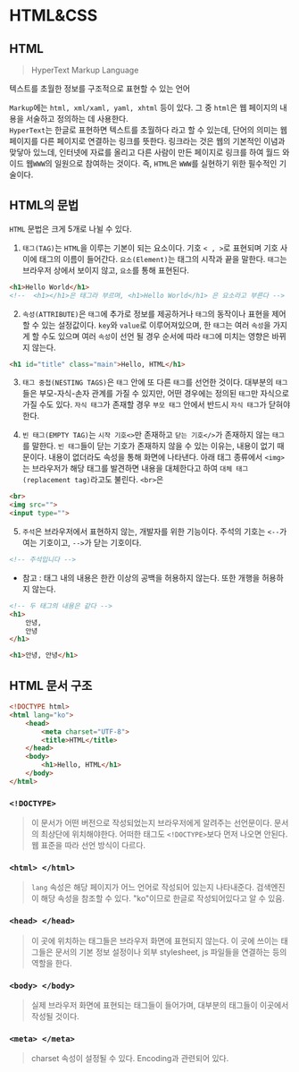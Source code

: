 # HTML&CSS

## HTML  
> HyperText Markup Language    

텍스트를 초월한 정보를 구조적으로 표현할 수 있는 언어   

`Markup`에는 `html, xml/xaml, yaml, xhtml` 등이 있다. 그 중 `html`은 웹 페이지의 내용을 서술하고 정의하는 데 사용한다.   
`HyperText`는 한글로 표현하면 텍스트를 초월하다 라고 할 수 있는데, 단어의 의미는 웹 페이지를 다른 페이지로 연결하는 링크를 뜻한다. 링크라는 것은 웹의 기본적인 이념과 맞닿아 있느데, 인터넷에 자료를 올리고 다른 사람이 만든 페이지로 링크를 하여 월드 와이드 웹`WWW`의 일원으로 참여하는 것이다. 즉, `HTML`은 `WWW`를 실현하기 위한 필수적인 기술이다.   

## HTML의 문법

`HTML` 문법은 크게 5개로 나뉠 수 있다. 

1. `태그(TAG)`는 `HTML`을 이루는 기본이 되는 요소이다. 기호 `< , >`로 표현되며 기호 사이에 태그의 이름이 들어간다. `요소(Element)`는 태그의 시작과 끝을 말한다. `태그`는 브라우저 상에서 보이지 않고, `요소`를 통해 표현된다.   

```html
<h1>Hello World</h1> 
<!--  <h1></h1>은 태그라 부르며, <h1>Hello World</h1> 은 요소라고 부른다 -->
```

2. `속성(ATTRIBUTE)`은 `태그`에 추가로 정보를 제공하거나 `태그`의 동작이나 표현을 제어할 수 있는 설정값이다. `key`와 `value`로 이루어져있으며, 한 `태그`는 여러 `속성`을 가지게 할 수도 있으며 여러 `속성`이 선언 될 경우 순서에 따라 `태그`에 미치는 영향은 바뀌지 않는다. 

```html
<h1 id="title" class="main">Hello, HTML</h1>
```

3. `태그 중첩(NESTING TAGS)`은 `태그` 안에 또 다른 `태그`를 선언한 것이다. 대부분의 `태그`들은 부모-자식-손자 관계를 가질 수 있지만, 어떤 경우에는 정의된 `태그`만 자식으로 가질 수도 있다. `자식 태그`가 존재할 경우 `부모 태그` 안에서 반드시 `자식 태그`가 닫혀야한다.  


4. `빈 태그(EMPTY TAG)`는 `시작 기호<>`만 존재하고 `닫는 기호</>`가 존재하지 않는 `태그`를 말한다. `빈 태그`들이 닫는 기호가 존재하지 않을 수 있는 이유는, 내용이 없기 때문이다. 내용이 없더라도 속성을 통해 화면에 나타낸다. 아래 태그 종류에서 `<img>`는 브라우저가 해당 태그를 발견하면 내용을 대체한다고 하여 `대체 태그(replacement tag)`라고도 불린다. `<br>`은 

```html
<br>
<img src="">
<input type="">
```

5. `주석`은 브라우저에서 표현하지 않는, 개발자를 위한 기능이다. 주석의 기호는 `<--`가 여는 기호이고, `-->`가 닫는 기호이다.  

```html
<!-- 주석입니다 -->
```

* 참고 : 태그 내의 내용은 한칸 이상의 공백을 허용하지 않는다. 또한 개행을 허용하지 않는다.   

```html
<!-- 두 태그의 내용은 같다 -->
<h1>
    안녕,               
    안녕
</h1>

<h1>안녕, 안녕</h1>
```

## HTML 문서 구조 

```html
<!DOCTYPE html>
<html lang="ko">
    <head>
        <meta charset="UTF-8">
        <title>HTML</title>
    </head>
    <body>
        <h1>Hello, HTML</h1>
    </body>
</html>
```

### `<!DOCTYPE>`

> 이 문서가 어떤 버전으로 작성되었는지 브라우저에게 알려주는 선언문이다. 문서의 최상단에 위치해야한다. 어떠한 태그도 `<!DOCTYPE>`보다 먼저 나오면 안된다. 웹 표준을 따라 선언 방식이 다르다.

### `<html> </html>`

> `lang` 속성은 해당 페이지가 어느 언어로 작성되어 있는지 나타내준다. 검색엔진이 해당 속성을 참조할 수 있다. "ko"이므로 한글로 작성되어있다고 알 수 있음.  

### `<head> </head>`

> 이 곳에 위치하는 태그들은 브라우저 화면에 표현되지 않는다. 이 곳에 쓰이는 태그들은 문서의 기본 정보 설정이나 외부 stylesheet, js 파일들을 연결하는 등의 역할을 한다.

### `<body> </body>`

> 실제 브라우저 화면에 표현되는 태그들이 들어가며, 대부분의 태그들이 이곳에서 작성될 것이다. 

### `<meta> </meta>`

> charset 속성이 설정될 수 있다. Encoding과 관련되어 있다. 






